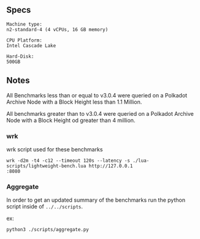 ## Specs

```
Machine type:
n2-standard-4 (4 vCPUs, 16 GB memory)

CPU Platform:
Intel Cascade Lake

Hard-Disk:
500GB
```

## Notes

All Benchmarks less than or equal to v3.0.4 were queried on a Polkadot Archive Node with a Block Height less than 1.1 Million. 

All benchmarks greater than to v3.0.4 were queried on a Polkadot Archive Node with a Block Height od greater than 4 million. 

### wrk

wrk script used for these benchmarks
```
wrk -d2m -t4 -c12 --timeout 120s --latency -s ./lua-scripts/lightweight-bench.lua http://127.0.0.1
:8080
```

### Aggregate

In order to get an updated summary of the benchmarks run the python script inside of `../../scripts`. 

ex:
```
python3 ./scripts/aggregate.py
```